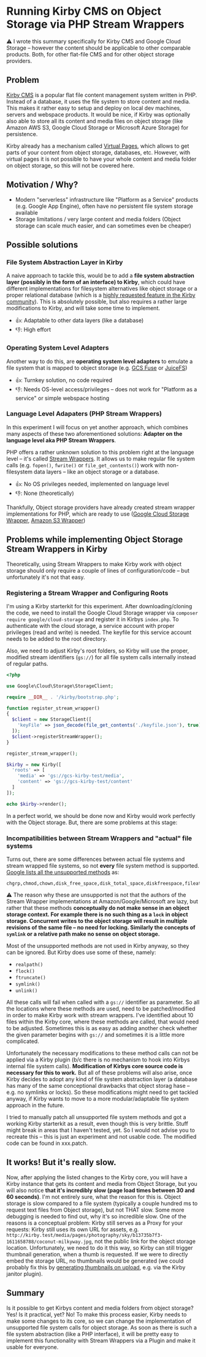 # Running Kirby CMS on Object Storage via PHP Stream Wrappers

⚠️ I wrote this summary specifically for Kirby CMS and Google Cloud Storage – however the content should be applicable to other comparable products. Both, for other flat-file CMS and for other object storage providers.

## Problem
[Kirby CMS](https://github.com/getkirby/kirby) is a popular flat file content management system written in PHP. Instead of a database, it uses the file system to store content and media. This makes it rather easy to setup and deploy on local dev machines, servers and webspace products. It would be nice, if Kirby was optionally also able to store all its content and media files on object storage (like Amazon AWS S3, Google Cloud Storage or Microsoft Azure Storage) for persistence.

Kirby already has a mechanism called [Virtual Pages](https://getkirby.com/docs/guide/virtual-pages), which allows to get parts of your content from object storage, databases, etc. However, with virtual pages it is not possible to have your whole content and media folder on object storage, so this will not be covered here.

## Motivation / Why?
* Modern "serverless" infrastructure like "Platform as a Service" products (e.g. Google App Engine), often have no persistent file system storage available
* Storage limitations / very large content and media folders (Object storage can scale much easier, and can sometimes even be cheaper)

## Possible solutions
### File System Abstraction Layer in Kirby
A naive approach to tackle this, would be to add a **file system abstraction layer (possibly in the form of an interface) to Kirby**, which could have different implementations for filesystem alternatives like object storage or a proper relational database (which is a [highly requested feature in the Kirby community](https://kirby.nolt.io/22)). This is absolutely possible, but also requires a rather large modifications to Kirby, and will take some time to implement.

* 👍: Adaptable to other data layers (like a database)
* 👎: High effort

### Operating System Level Adapters
Another way to do this, are **operating system level adapters** to emulate a file system that is mapped to object storage (e.g. [GCS Fuse](https://cloud.google.com/storage/docs/gcs-fuse) or [JuiceFS](https://juicefs.com/))

* 👍: Turnkey solution, no code required
* 👎: Needs OS-level access/privileges – does not work for "Platform as a service" or simple webspace hosting

### Language Level Adapaters (PHP Stream Wrappers)
In this experiment I will focus on yet another approach, which combines many aspects of these two aforementioned solutions: **Adapter on the language level aka PHP Stream Wrappers**.

PHP offers a rather unknown solution to this problem right at the language level – it's called [Stream Wrappers](https://www.php.net/manual/en/wrappers.php). It allows us to make regular file system calls (e.g. `fopen()`, `fwrite()` or `file_get_contents()`) work with non-filesystem data layers – like an object storage or a database.

* 👍: No OS privileges needed, implemented on language level
* 👎: None (theoretically)

Thankfully, Object storage providers have already created stream wrapper implementations for PHP, which are ready to use ([Google Cloud Storage Wrapper](https://github.com/googleapis/google-cloud-php/tree/master/Storage#stream-wrapper), [Amazon S3 Wrapper](https://docs.aws.amazon.com/sdk-for-php/v3/developer-guide/s3-stream-wrapper.html))

## Problems while implementing Object Storage Stream Wrappers in Kirby
Theoretically, using Stream Wrappers to make Kirby work with object storage should only require a couple of lines of configuration/code – but unfortunately it's not that easy.

### Registering a Stream Wrapper and Configuring Roots
I'm using a Kirby starterkit for this experiment. After downloading/cloning the code, we need to install the Google Cloud Storage wrapper via `composer require google/cloud-storage` and register it in Kirbys `index.php`. To authenticate with the cloud storage, a service account with proper privileges (read and write) is needed. The keyfile for this service account needs to be added to the root directory.

Also, we need to adjust Kirby's root folders, so Kirby will use the proper, modified stream identifiers (`gs://`) for all file system calls internally instead of regular paths.

```php
<?php

use Google\Cloud\Storage\StorageClient;

require __DIR__ . '/kirby/bootstrap.php';

function register_stream_wrapper()
{
  $client = new StorageClient([
    'keyFile' => json_decode(file_get_contents('./keyfile.json'), true)
  ]);
  $client->registerStreamWrapper();
}

register_stream_wrapper();

$kirby = new Kirby([
  'roots' => [
    'media' => 'gs://gcs-kirby-test/media',
    'content' => 'gs://gcs-kirby-test/content'
  ]
]);

echo $kirby->render();
```

In a perfect world, we should be done now and Kirby would work perfectly with the Object storage. But, there are some problems at this stage:

### Incompatibilities between Stream Wrappers and "actual" file systems

Turns out, there are some differences between actual file systems and stream wrapped file systems, so not **every** file system method is supported. [Google lists all the unsupported methods](https://cloud.google.com/appengine/docs/standard/php/googlestorage/advanced#filesystem_functions_support_on_cloud_storage) as:

```
chgrp,chmod,chown,disk_free_space,disk_total_space,diskfreespace,fileatime,filectime,filegroup,fileinode,fileowner,flock,fputs,ftruncate,is_executable,is_link,is_writeable,lchgrp,lchown,link,linkinfo,pclose,popen,readlink,realpath,set_file_buffer,symlink,touch
```

⚠️ The reason why these are unsupported is not that the authors of the Stream Wrapper implementations at Amazon/Google/Microsoft are lazy, but rather that these methods **conceptually do not make sense in an object storage context. For example there is no such thing as a `lock` in object storage. Concurrent writes to the object storage will result in multiple revisions of the same file – no need for locking. Similarly the concepts of `symlink` or a relative path make no sense on object storage.**

Most of the unsupported methods are not used in Kirby anyway, so they can be ignored. But Kirby does use some of these, namely:
* `realpath()`
* `flock()`
* `ftruncate()`
* `symlink()`
* `unlink()`

All these calls will fail when called with a `gs://` identifier as parameter. So all the locations where these methods are used, need to be patched/modified in order to make Kirby work with stream wrappers. I've identified about 10 files within the Kirby core, where these methods are called, that would need to be adjusted. Sometimes this is as easy as adding another check whether the given parameter begins with `gs://` and sometimes it is a little more complicated.

Unfortunately the necessary modifications to these method calls can not be applied via a Kirby plugin (b/c there is no mechanism to hook into Kirbys internal file system calls). **Modification of Kirbys core source code is necessary for this to work.** But all of these problems will also arise, once Kirby decides to adopt any kind of file system abstraction layer (a database has many of the same conceptional drawbacks that object storag hase – e.g. no symlinks or locks). So these modifications might need to get tackled anyway, if Kirby wants to move to a more modular/adaptable file system approach in the future.

I tried to manually patch all unsupported file system methods and got a working Kirby starterkit as a result, even though this is very brittle. Stuff might break in areas that I haven't tested, yet. So I would not advise you to recreate this – this is just an experiment and not usable code. The modified code can be found in xxx.patch.

## It works! But it's really slow.

Now, after applying the listed changes to the Kirby core, you will have a Kirby instance that gets its content and media from Object Storage, but you will also notice **that it's incredibly slow (page load times between 30 and 60 seconds)**. I'm not entirely sure, what the reason for this is. Object storage is slow compared to a file system (typically a couple hundred ms to request text files from Object storage), but not THAT slow. Some more debugging is needed to find out, why it's so incredible slow. One of the reasons is a conceptual problem: Kirby still serves as a Proxy for your requests: Kirby still uses its own URL for assets, e.g. `http://kirby.test/media/pages/photography/sky/b13735b7f3-1611658788/coconut-milkyway.jpg`, not the public link for the object storage location. Unfortunately, we need to do it this way, so Kirby can still trigger thumbnail generation, when a thumb is requested. If we were to directly embed the storage URL, no thumbnails would be generated (we could probably fix this by [generating thumbnails on upload](https://github.com/bnomei/kirby3-janitor/wiki/Setup:-Thumbs-on-Upload), e.g. via the Kirby janitor plugin).

## Summary
Is it possible to get Kirbys content and media folders from object storage? Yes! Is it practical, yet? No! To make this process easier, Kirby needs to make some changes to its core, so we can change the implementation of unsupported file system calls for object storage. As soon as there is such a file system abstraction (like a PHP interface), it will be pretty easy to implement this functionality with Stream Wrappers via a Plugin and make it usable for everyone.



